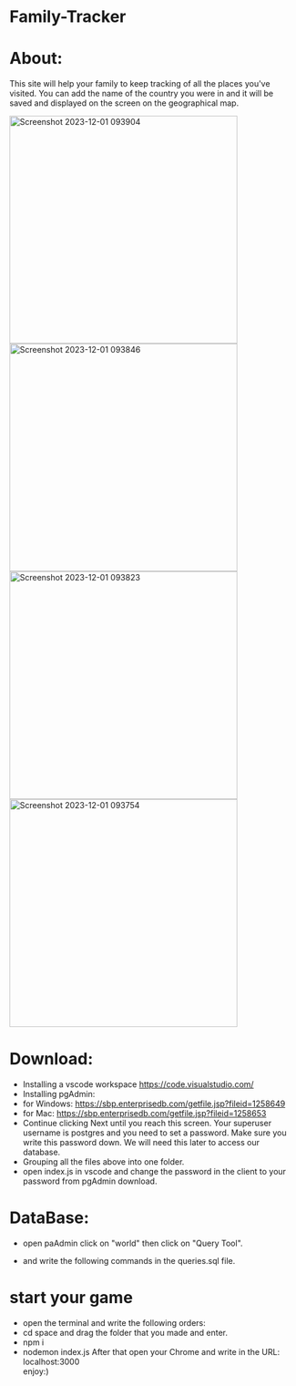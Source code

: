 # Family-Tracker

# About:
This site will help your family to keep tracking of all the places you've visited.
You can add the name of the country you were in and it will be saved and displayed on the screen on the geographical map.

<img width="400" alt="Screenshot 2023-12-01 093904" src="https://github.com/EliyaRabia/FamilyTravelTracker/assets/87569799/aeb1fda6-03a1-499b-966b-86b87901e0c8">
<img width="400" alt="Screenshot 2023-12-01 093846" src="https://github.com/EliyaRabia/FamilyTravelTracker/assets/87569799/64b09f54-bd3c-496f-8ad5-624c53935568">
<img width="400" alt="Screenshot 2023-12-01 093823" src="https://github.com/EliyaRabia/FamilyTravelTracker/assets/87569799/7615bc73-d064-4a49-a9d9-83260724b4f6">
<img width="400" alt="Screenshot 2023-12-01 093754" src="https://github.com/EliyaRabia/FamilyTravelTracker/assets/87569799/cfebd719-fd34-4cdd-b362-a01f840d41bc">



# Download:
- Installing a vscode workspace https://code.visualstudio.com/
- Installing pgAdmin:
- for Windows: https://sbp.enterprisedb.com/getfile.jsp?fileid=1258649
- for Mac: https://sbp.enterprisedb.com/getfile.jsp?fileid=1258653
- Continue clicking Next until you reach this screen. Your superuser username is postgres and you need to set a password.
  Make sure you write this password down. We will need this later to access our database.
- Grouping all the files above into one folder.
- open index.js in vscode and change the password in the client to your password from pgAdmin download.

# DataBase:
- open paAdmin click on "world" then click on "Query Tool".

- and write the following commands in the queries.sql file.

# start your game
- open the terminal and write the following orders:
- cd space and drag the folder that you made and enter.
- npm i 
- nodemon index.js
  After that open your Chrome and write in the URL: localhost:3000 <br/>
  enjoy:)
